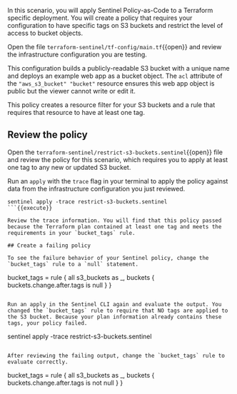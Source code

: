 In this scenario, you will apply Sentinel Policy-as-Code to a Terraform specific deployment. You will create a policy that requires your configuration to have specific tags on S3 buckets and restrict the level of access to bucket objects.

Open the file `terraform-sentinel/tf-config/main.tf`{{open}} and review the infrastructure configuration you are testing.

This configuration builds a publicly-readable S3 bucket with a unique name and deploys an example web app as a bucket object. The `acl` attribute of the `"aws_s3_bucket" "bucket"` resource ensures this web app object is public but the viewer cannot write or edit it.

This policy creates a resource filter for your S3 buckets and a rule that requires that resource to have at least one tag. 

## Review the policy

Open the `terraform-sentinel/restrict-s3-buckets.sentinel`{{open}} file and review the policy for this scenario, which requires you to apply at least one tag to any new or updated S3 bucket.

Run an `apply` with the `trace` flag in your terminal to apply the policy against data from the infrastructure configuration you just reviewed.

```
sentinel apply -trace restrict-s3-buckets.sentinel
```{{execute}}

Review the trace information. You will find that this policy passed because the Terraform plan contained at least one tag and meets the requirements in your `bucket_tags` rule.

## Create a failing policy

To see the failure behavior of your Sentinel policy, change the `bucket_tags` rule to a `null` statement.

```
bucket_tags = rule {
all s3_buckets as _, buckets {
	buckets.change.after.tags is null
	}
}
```{{copy}}

Run an apply in the Sentinel CLI again and evaluate the output. You changed the `bucket_tags` rule to require that NO tags are applied to the S3 bucket. Because your plan information already contains these tags, your policy failed.

```
sentinel apply -trace restrict-s3-buckets.sentinel
```{{execute}}

After reviewing the failing output, change the `bucket_tags` rule to evaluate correctly.

```
bucket_tags = rule {
all s3_buckets as _, buckets {
	buckets.change.after.tags is not null
	}
}
```{{copy}}

